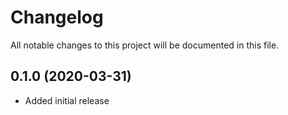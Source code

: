 # Changelog
All notable changes to this project will be documented in this file.


## 0.1.0 (2020-03-31)

- Added initial release
